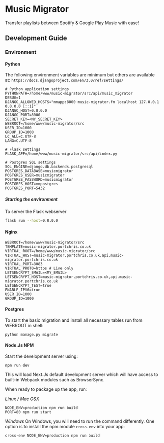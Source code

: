 # Music Migrator
Transfer playlists between Spotify & Google Play Music with ease!

## Development Guide

### Environment

#### Python 
The following environment variables are minimum but others are available at: `https://docs.djangoproject.com/en/3.0/ref/settings/` 
```
# Python application settings
PYTHONPATH=/home/www/music-migrator/src/api/music_migrator
DEBUG=1
DJANGO_ALLOWED_HOSTS="mmapp:8000 music-migrator.fm localhost 127.0.0.1 0.0.0.0 [::1]"
DJANGO_HOST=0.0.0.0
DJANGO_PORT=8000
SECRET_KEY=<MY_SECRET_KEY>
WEBROOT=/home/www/music-migrator/src
USER_ID=1000
GROUP_ID=1000
LC_ALL=C.UTF-8
LANG=C.UTF-8

# Flask settings
FLASK_APP=/home/www/music-migrator/src/api/index.py

# Postgres SQL settings
SQL_ENGINE=django.db.backends.postgresql
POSTGRES_DATABASE=musicmigrator
POSTGRES_USER=musicmigrator
POSTGRES_PASSWORD=musicmigrator
POSTGRES_HOST=mmpostgres
POSTGRES_PORT=5432
```

##### Starting the environment
To server the Flask webserver
```bash
flask run --host=0.0.0.0
```

#### Nginx
```
WEBROOT=/home/www/music-migrator/src
TEMPLATE=music-migrator.portchris.co.uk
VIRTUAL_ROOT=/home/www/music-migrator/src
VIRTUAL_HOST=music-migrator.portchris.co.uk,api.music-migrator.portchris.co.uk
VIRTUAL_PORT=8083
VIRTUAL_PROTO=https # Live only
LETSENCRYPT_EMAIL=<MY_EMAIL>
LETSENCRYPT_HOST=music-migrator.portchris.co.uk,api.music-migrator.portchris.co.uk
LETSENCRYPT_TEST=true
ENABLE_IPV6=true
USER_ID=1000
GROUP_ID=1000
```

#### Postgres
To start the basic migration and install all necessary tables run from WEBROOT in shell:
```
python manage.py migrate
```

#### Node.Js NPM

Start the development server using: 

```
npm run dev
```

This will load Next.Js default development server which will have access to built-in Webpack modules such as BrowserSync.


When ready to package up the app, run:

*Linux / Mac OSX*
```
NODE_ENV=production npm run build
PORT=80 npm run start 
```

*Windows*
On Windows, you will need to run the command differently. One option is to install the npm module `cross-env` into your app:

```
cross-env NODE_ENV=production npm run build
```
